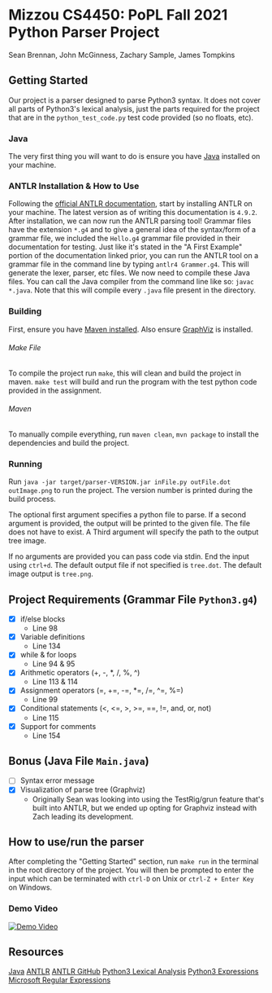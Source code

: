 # Mizzou CS4450: PoPL Fall 2021 Python Parser Project

Sean Brennan, John McGinness, Zachary Sample, James Tompkins

## Getting Started

Our project is a parser designed to parse Python3 syntax. It does not cover all parts of Python3's lexical analysis, just the parts required for the project that are in the `python_test_code.py` test code provided (so no floats, etc).

### Java

The very first thing you will want to do is ensure you have [Java](https://www.java.com/en/download/) installed on your machine.

### ANTLR Installation & How to Use

Following the [official ANTLR documentation](https://github.com/antlr/antlr4/blob/master/doc/getting-started.md), start by installing ANTLR on your machine. The latest version as of writing this documentation is `4.9.2`.
After installation, we can now run the ANTLR parsing tool! Grammar files have the extension `*.g4` and to give a general idea of the syntax/form of a grammar file, we included the `Hello.g4` grammar file provided in their documentation for testing. Just like it's stated in the "A First Example" portion of the documentation linked prior, you can run the ANTLR tool on a grammar file in the command line by typing `antlr4 Grammer.g4`. This will generate the lexer, parser, etc files. We now need to compile these Java files. You can call the Java compiler from the command line like so: `javac *.java`. Note that this will compile every `.java` file present in the directory.


### Building

First, ensure you have [Maven installed](https://maven.apache.org/install.html). Also ensure [GraphViz](https://graphviz.org/) is installed.

###### Make File

To compile the project run `make`, this will clean and build the project in maven. `make test` will build and run the program with the test python code provided in the assignment.

###### Maven

To manually compile everything, run `maven clean`, `mvn package` to install the dependencies and build the project.

### Running

Run `java -jar target/parser-VERSION.jar inFile.py outFile.dot outImage.png` to run the project. The version number is printed during the build process.

The optional first argument specifies a python file to parse. If a second argument is provided, the output will be printed to the given file. The file does not have to exist. A Third argument will specify the path to the output tree image.

If no arguments are provided you can pass code via stdin. End the input using `ctrl+d`. The default output file if not specified is `tree.dot`. The default image output is `tree.png`.

## Project Requirements (Grammar File `Python3.g4`)

- [x] if/else blocks
  - Line 98
- [x] Variable definitions
  - Line 134
- [x] while & for loops
  - Line 94 & 95
- [x] Arithmetic operators (+, -, *, /, %, ^)
  - Line 113 & 114
- [x] Assignment operators (=, +=, -=, *=, /=, ^=, %=)
  - Line 99
- [x] Conditional statements (<, <=, >, >=, ==, !=, and, or, not)
  - Line 115
- [x] Support for comments
  - Line 154

## Bonus (Java File `Main.java`)

- [ ] Syntax error message
- [x] Visualization of parse tree (Graphviz)
  - Originally Sean was looking into using the TestRig/grun feature that's built into ANTLR, but we ended up opting for Graphviz instead with Zach leading its development.

## How to use/run the parser

After completing the "Getting Started" section, run `make run` in the terminal in the root directory of the project. You will then be prompted to enter the input which can be terminated with `ctrl-D` on Unix or `ctrl-Z + Enter Key` on Windows.

### Demo Video

[![Demo Video](https://avatars0.githubusercontent.com/u/80584?s=280&v=4)](https://www.youtube.com/watch?v=dQw4w9WgXcQ)

## Resources

[Java](https://www.java.com/en/)
[ANTLR](https://www.antlr.org/)
[ANTLR GitHub](https://github.com/antlr/antlr4)
[Python3 Lexical Analysis](https://docs.python.org/3/reference/lexical_analysis.html)
[Python3 Expressions](https://docs.python.org/3/reference/expressions.html)
[Microsoft Regular Expressions](https://docs.microsoft.com/en-us/dotnet/standard/base-types/regular-expression-language-quick-reference)

